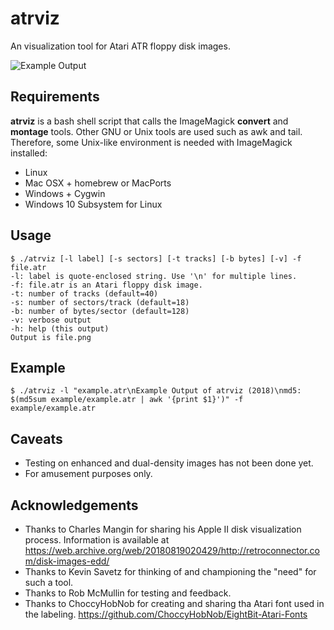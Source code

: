# atrviz
An visualization tool for Atari ATR floppy disk images.

![Example Output](./example/example.png?raw=true "Example Output")

## Requirements
**atrviz** is a bash shell script that calls the ImageMagick **convert** and **montage** tools. Other GNU or Unix tools are used such as awk and tail. Therefore, some Unix-like environment is needed with ImageMagick installed:
 * Linux
 * Mac OSX + homebrew or MacPorts
 * Windows + Cygwin 
 * Windows 10 Subsystem for Linux

## Usage

    $ ./atrviz [-l label] [-s sectors] [-t tracks] [-b bytes] [-v] -f file.atr
    -l: label is quote-enclosed string. Use '\n' for multiple lines.
    -f: file.atr is an Atari floppy disk image.
    -t: number of tracks (default=40)
    -s: number of sectors/track (default=18)
    -b: number of bytes/sector (default=128)
    -v: verbose output
    -h: help (this output)
    Output is file.png

## Example
    $ ./atrviz -l "example.atr\nExample Output of atrviz (2018)\nmd5: $(md5sum example/example.atr | awk '{print $1}')" -f example/example.atr

## Caveats
  * Testing on enhanced and dual-density images has not been done yet.
  * For amusement purposes only.

## Acknowledgements
  * Thanks to Charles Mangin for sharing his Apple II disk visualization process. Information is available at https://web.archive.org/web/20180819020429/http://retroconnector.com/disk-images-edd/
  * Thanks to Kevin Savetz for thinking of and championing the "need" for such a tool.
  * Thanks to Rob McMullin for testing and feedback.
  * Thanks to ChoccyHobNob for creating and sharing tha Atari font used in the labeling. https://github.com/ChoccyHobNob/EightBit-Atari-Fonts
